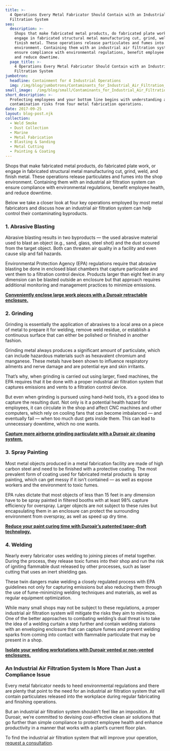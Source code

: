 ```yaml
---
title: >-
  4 Operations Every Metal Fabricator Should Contain with an Industrial Air
  Filtration System
seo:
  description: >-
    Shops that make fabricated metal products, do fabricated plate work, or
    engage in fabricated structural metal manufacturing cut, grind, weld, and
    finish metal. These operations release particulates and fumes into the shop
    environment. Containing them with an industrial air filtration system can
    ensure compliance with environmental regulations, benefit employee health,
    and reduce downtime.
  page_title: >-
    4 Operations Every Metal Fabricator Should Contain with an Industrial Air
    Filtration System
jumbotron:
  headline: Containment for 4 Industrial Operations
  img: /img/blog/jumbotrons/Contaminants_for_Industrial_Air_Filtration_System.jpg
small_image:  /img/blog/small/Contaminants_for_Industrial_Air_Filtration_System.jpg
short_description: >-
  Protecting employees and your bottom line begins with understanding air
  contamination risks from four metal fabrication operations.
date: 2017-09-25
layout: blog-post.njk
collection:
  - Weld Smoke
  - Dust Collection
  - Marine
  - Metal Fabrication
  - Blasting & Sanding
  - Metal Cutting
  - Painting & Coating
---
```


Shops that make fabricated metal products, do fabricated plate work, or engage in fabricated structural metal manufacturing cut, grind, weld, and finish metal. These operations release particulates and fumes into the shop environment. Containing them with an industrial air filtration system can ensure compliance with environmental regulations, benefit employee health, and reduce downtime.

Below we take a closer look at four key operations employed by most metal fabricators and discuss how an industrial air filtration system can help control their contaminating byproducts.

### 1\. Abrasive Blasting

Abrasive blasting results in two byproducts — the used abrasive material used to blast an object (e.g., sand, glass, steel shot) and the dust scoured from the target object. Both can threaten air quality in a facility and even cause slip and fall hazards.

Environmental Protection Agency (EPA) regulations require that abrasive blasting be done in enclosed blast chambers that capture particulate and vent them to a filtration control device. Products larger than eight feet in any dimension can be blasted outside an enclosure but that approach requires additional monitoring and management practices to minimize emissions.

[**Conveniently enclose large work pieces with a Duroair retractable enclosure.**](https://www.duroair.com/technologies-solutions/retractable-enclosure-systems/)

### 2\. Grinding

Grinding is essentially the application of abrasives to a local area on a piece of metal to prepare it for welding, remove weld residue, or establish a continuous surface that can either be polished or finished in another fashion.

Grinding metal always produces a significant amount of particulate, which can include hazardous materials such as hexavalent chromium and manganese. These metals have been shown to influence respiratory ailments and nerve damage and are potential eye and skin irritants.

That’s why, when grinding is carried out using larger, fixed machines, the EPA requires that it be done with a proper industrial air filtration system that captures emissions and vents to a filtration control device.

But even when grinding is pursued using hand-held tools, it’s a good idea to capture the resulting dust. Not only is it a potential health hazard for employees, it can circulate in the shop and affect CNC machines and other computers, which rely on cooling fans that can become imbalanced — and eventually fail — when too much dust gets inside them. This can lead to unnecessary downtime, which no one wants.

[**Capture more airborne grinding particulate with a Duroair air cleaning system.**](https://www.duroair.com/technologies-solutions/air-cleaning-systems/)

### 3\. Spray Painting

Most metal objects produced in a metal fabrication facility are made of high carbon steel and need to be finished with a protective coating. The most prevalent form of coating used for fabricated metal products is spray painting, which can get messy if it isn’t contained — as well as expose workers and the environment to toxic fumes.

EPA rules dictate that most objects of less than 15 feet in any dimension have to be spray painted in filtered booths with at least 98% capture efficiency for overspray. Larger objects are not subject to these rules but encapsulating them in an enclosure can protect the surrounding environment from overspray, as well as speed up dry time.

[**Reduce your paint curing time with Duroair’s patented taper-draft technology.**](https://www.duroair.com/technologies-solutions/taper-draft-air-filtration-technology/)

### 4\. Welding

Nearly every fabricator uses welding to joining pieces of metal together. During the process, they release toxic fumes into their shop and run the risk of igniting flammable dust released by other processes, such as laser cutting that uses an inert shielding gas.

These twin dangers make welding a closely regulated process with EPA guidelines not only for capturing emissions but also reducing them through the use of fume-minimizing welding techniques and materials, as well as regular equipment optimization.

While many small shops may not be subject to these regulations, a proper industrial air filtration system will mitigate the risks they aim to minimize. One of the better approaches to combating welding’s dual threat is to take the idea of a welding curtain a step further and contain welding stations with an enveloping enclosure that can capture fumes and prevent welding sparks from coming into contact with flammable particulate that may be present in a shop.

[**Isolate your welding workstations with Duroair vented or non-vented enclosures.**](https://www.duroair.com/technologies-solutions/retractable-enclosure-systems/)

### An Industrial Air Filtration System Is More Than Just a Compliance Issue

Every metal fabricator needs to heed environmental regulations and there are plenty that point to the need for an industrial air filtration system that will contain particulates released into the workplace during regular fabricating and finishing operations.

But an industrial air filtration system shouldn’t feel like an imposition. At Duroair, we’re committed to devising cost-effective clean air solutions that go further than simple compliance to protect employee health and enhance productivity in a manner that works with a plant’s current floor plan.

To find the industrial air filtration system that will improve your operation, [request a consultation](https://www.duroair.com/request-consultation/).

